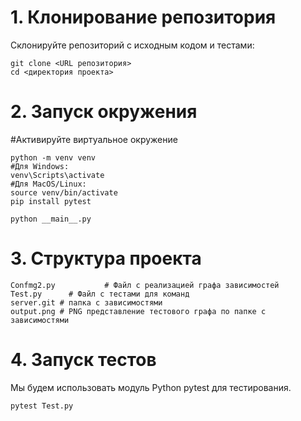 # 1. Клонирование репозитория
Склонируйте репозиторий с исходным кодом и тестами:
```
git clone <URL репозитория>
cd <директория проекта>
```

# 2. Запуск окружения
#Активируйте виртуальное окружение
```
python -m venv venv
#Для Windows:
venv\Scripts\activate
#Для MacOS/Linux:
source venv/bin/activate
pip install pytest

python __main__.py
```

# 3. Структура проекта
```
Confmg2.py           # Файл с реализацией графа зависимостей
Test.py      # Файл с тестами для команд
server.git # папка с зависимостями
output.png # PNG представление тестового графа по папке с зависимостями
```

# 4. Запуск тестов
Мы будем использовать модуль Python pytest для тестирования.
```
pytest Test.py
```
